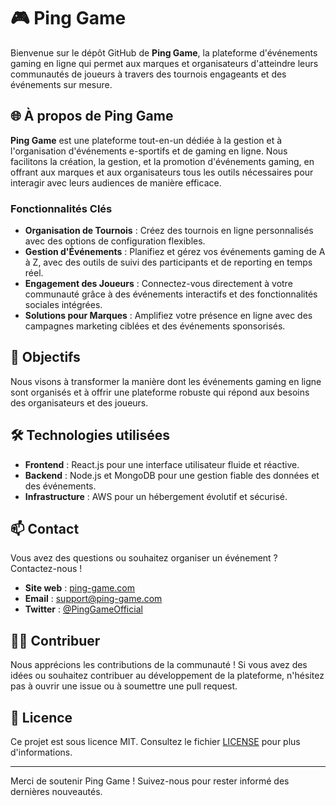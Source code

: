# 🎮 Ping Game

Bienvenue sur le dépôt GitHub de **Ping Game**, la plateforme d'événements gaming en ligne qui permet aux marques et organisateurs d'atteindre leurs communautés de joueurs à travers des tournois engageants et des événements sur mesure.

## 🌐 À propos de Ping Game

**Ping Game** est une plateforme tout-en-un dédiée à la gestion et à l'organisation d'événements e-sportifs et de gaming en ligne. Nous facilitons la création, la gestion, et la promotion d'événements gaming, en offrant aux marques et aux organisateurs tous les outils nécessaires pour interagir avec leurs audiences de manière efficace.

### Fonctionnalités Clés

- **Organisation de Tournois** : Créez des tournois en ligne personnalisés avec des options de configuration flexibles.
- **Gestion d'Événements** : Planifiez et gérez vos événements gaming de A à Z, avec des outils de suivi des participants et de reporting en temps réel.
- **Engagement des Joueurs** : Connectez-vous directement à votre communauté grâce à des événements interactifs et des fonctionnalités sociales intégrées.
- **Solutions pour Marques** : Amplifiez votre présence en ligne avec des campagnes marketing ciblées et des événements sponsorisés.

## 🚀 Objectifs

Nous visons à transformer la manière dont les événements gaming en ligne sont organisés et à offrir une plateforme robuste qui répond aux besoins des organisateurs et des joueurs.

## 🛠️ Technologies utilisées

- **Frontend** : React.js pour une interface utilisateur fluide et réactive.
- **Backend** : Node.js et MongoDB pour une gestion fiable des données et des événements.
- **Infrastructure** : AWS pour un hébergement évolutif et sécurisé.

## 📫 Contact

Vous avez des questions ou souhaitez organiser un événement ? Contactez-nous !

- **Site web** : [ping-game.com](https://ping-game.com)
- **Email** : support@ping-game.com
- **Twitter** : [@PingGameOfficial](https://twitter.com/PingGameOfficial)

## 🧑‍💻 Contribuer

Nous apprécions les contributions de la communauté ! Si vous avez des idées ou souhaitez contribuer au développement de la plateforme, n'hésitez pas à ouvrir une issue ou à soumettre une pull request.

## 📜 Licence

Ce projet est sous licence MIT. Consultez le fichier [LICENSE](LICENSE) pour plus d'informations.

---

Merci de soutenir Ping Game ! Suivez-nous pour rester informé des dernières nouveautés.
